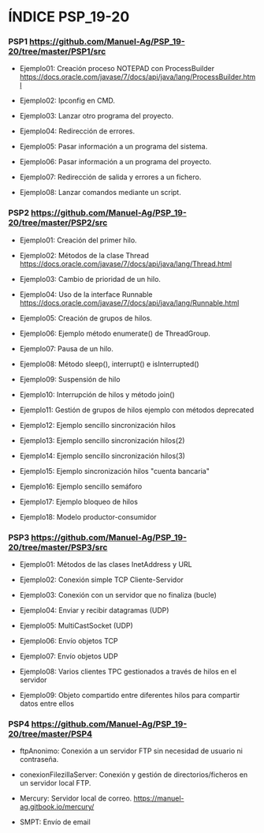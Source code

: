 # ÍNDICE PSP_19-20

### PSP1   <https://github.com/Manuel-Ag/PSP_19-20/tree/master/PSP1/src>


* Ejemplo01: Creación proceso NOTEPAD con ProcessBuilder <https://docs.oracle.com/javase/7/docs/api/java/lang/ProcessBuilder.html>

* Ejemplo02: Ipconfig en CMD.

* Ejemplo03: Lanzar otro programa del proyecto.

* Ejemplo04: Redirección de errores.

* Ejemplo05: Pasar información a un programa del sistema.

* Ejemplo06: Pasar información a un programa del proyecto.

* Ejemplo07: Redirección de salida y errores a un fichero.

* Ejemplo08: Lanzar comandos mediante un script.


### PSP2   <https://github.com/Manuel-Ag/PSP_19-20/tree/master/PSP2/src>


* Ejemplo01: Creación del primer hilo.

* Ejemplo02: Métodos de la clase Thread <https://docs.oracle.com/javase/7/docs/api/java/lang/Thread.html>

* Ejemplo03: Cambio de prioridad de un hilo.

* Ejemplo04: Uso de la interface Runnable <https://docs.oracle.com/javase/7/docs/api/java/lang/Runnable.html>

* Ejemplo05: Creación de grupos de hilos.

* Ejemplo06: Ejemplo método enumerate() de ThreadGroup.

* Ejemplo07: Pausa de un hilo.

* Ejemplo08: Método sleep(), interrupt() e isInterrupted()

* Ejemplo09: Suspensión de hilo

* Ejemplo10: Interrupción de hilos y método join()

* Ejemplo11: Gestión de grupos de hilos ejemplo con métodos deprecated

* Ejemplo12: Ejemplo sencillo sincronización hilos

* Ejemplo13: Ejemplo sencillo sincronización hilos(2)

* Ejemplo14: Ejemplo sencillo sincronización hilos(3)

* Ejemplo15: Ejemplo sincronización hilos "cuenta bancaria"

* Ejemplo16: Ejemplo sencillo semáforo

* Ejemplo17: Ejemplo bloqueo de hilos

* Ejemplo18: Modelo productor-consumidor


### PSP3   <https://github.com/Manuel-Ag/PSP_19-20/tree/master/PSP3/src>


* Ejemplo01: Métodos de las clases InetAddress y URL

* Ejemplo02: Conexión simple TCP Cliente-Servidor

* Ejemplo03: Conexión con un servidor que no finaliza (bucle)

* Ejemplo04: Enviar y recibir datagramas (UDP)

* Ejemplo05: MultiCastSocket (UDP)

* Ejemplo06: Envío objetos TCP

* Ejemplo07: Envío objetos UDP

* Ejemplo08: Varios clientes TPC gestionados a través de hilos en el servidor

* Ejemplo09: Objeto compartido entre diferentes hilos para compartir datos entre ellos


### PSP4   <https://github.com/Manuel-Ag/PSP_19-20/tree/master/PSP4>

* ftpAnonimo: Conexión a un servidor FTP sin necesidad de usuario ni contraseña.

* conexionFilezillaServer: Conexión y gestión de directorios/ficheros en un servidor local FTP.

* Mercury: Servidor local de correo. <https://manuel-ag.gitbook.io/mercury/>

* SMPT: Envío de email
